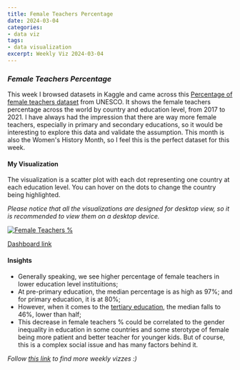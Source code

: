 ```yaml
---
title: Female Teachers Percentage
date: 2024-03-04
categories:
- data viz
tags:
- data visualization
excerpt: Weekly Viz 2024-03-04
---
```


### *Female Teachers Percentage*

This week I browsed datasets in Kaggle and came across this [Percentage of female teachers dataset](https://www.kaggle.com/datasets/carloscll/percentage-of-female-teachers-unesco) from UNESCO. It shows the female teachers percentage across the world by country and education level, from 2017 to 2021. I have always had the impression that there are way more female teachers, especially in primary and secondary educations, so it would be interesting to explore this data and validate the assumption. This month is also the Women's History Month, so I feel this is the perfect dataset for this week.  

#### My Visualization

The visualization is a scatter plot with each dot representing one country at each education level. You can hover on the dots to change the country being highlighted.  

*Please notice that all the visualizations are designed for desktop view, so it is recommended to view them on a desktop device.*  

<div class='tableauPlaceholder' id='viz1709613910384' style='position: relative'>
  <noscript><a href='#'>
    <img alt='Female Teachers % ' src='https:&#47;&#47;public.tableau.com&#47;static&#47;images&#47;20&#47;20240304FemaleTeachersPercentage&#47;FemaleTeachers&#47;1_rss.png' style='border: none' />
  </a></noscript>
  <object class='tableauViz'  style='display:none;'>
    <param name='host_url' value='https%3A%2F%2Fpublic.tableau.com%2F' />
    <param name='embed_code_version' value='3' />
    <param name='site_root' value='' />
    <param name='name' value='20240304FemaleTeachersPercentage&#47;FemaleTeachers' />
    <param name='tabs' value='no' />
    <param name='toolbar' value='yes' />
    <param name='static_image' value='https:&#47;&#47;public.tableau.com&#47;static&#47;images&#47;20&#47;20240304FemaleTeachersPercentage&#47;FemaleTeachers&#47;1.png' /> 
    <param name='animate_transition' value='yes' />
    <param name='display_static_image' value='yes' />
    <param name='display_spinner' value='yes' />
    <param name='display_overlay' value='yes' />
    <param name='display_count' value='yes' />
    <param name='language' value='en-US' />
    <param name='filter' value='publish=yes' />
  </object></div>          
  <script type='text/javascript'>            
    var divElement = document.getElementById('viz1709613910384');        
    var vizElement = divElement.getElementsByTagName('object')[0];            
    if ( divElement.offsetWidth > 800 ) { vizElement.style.width='800px';vizElement.style.height='627px';} else if ( divElement.offsetWidth > 500 ) { vizElement.style.width='800px';vizElement.style.height='627px';} else { vizElement.style.width='100%';vizElement.style.height='727px';}      
    var scriptElement = document.createElement('script');   
    scriptElement.src = 'https://public.tableau.com/javascripts/api/viz_v1.js';     
    vizElement.parentNode.insertBefore(scriptElement, vizElement);        
  </script>

[Dashboard link](https://public.tableau.com/views/20240304FemaleTeachersPercentage/FemaleTeachers?:language=en-US&publish=yes&:sid=&:display_count=n&:origin=viz_share_link)
  
#### Insights
* Generally speaking, we see higher percentage of female teachers in lower education level instituitions;
* At pre-primary education, the median percentage is as high as 97%; and for primary education, it is at 80%;
* However, when it comes to the [tertiary education](https://uis.unesco.org/en/glossary-term/tertiary-education-isced-levels-5-8), the median falls to 46%, lower than half;
* This decrease in female teachers % could be correlated to the gender inequality in education in some countries and some sterotype of female being more patient and better teacher for younger kids. But of course, this is a complex social issue and has many factors behind it.  
  
*Follow [this link](https://yudong-94.github.io/personal-website/project/WeeklyViz2024/) to find more weekly vizzes :)*
